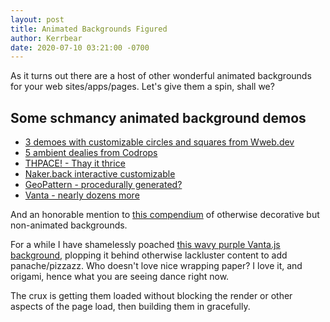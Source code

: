 ```yaml
---
layout: post
title: Animated Backgrounds Figured
author: Kerrbear
date: 2020-07-10 03:21:00 -0700
---
```


As it turns out there are a host of other wonderful animated backgrounds for
your web sites/apps/pages. Let's give them a spin, shall we?

## Some schmancy animated background demos
- [3 demoes with customizable circles and squares from Wweb.dev](https://wweb.dev/resources/animated-css-background-generator)
- [5 ambient dealies from Codrops](https://tympanus.net/Development/AmbientCanvasBackgrounds/index4.html)
- [THPACE! - Thay it thrice](https://www.braedin.com/Thpace/)
- [Naker.back interactive customizable](https://app.naker.io/back/)
- [GeoPattern - procedurally generated?](https://btmills.github.io/geopattern/)
- [Vanta - nearly dozens more](https://www.vantajs.com/?effect=halo)

And an honorable mention to <a href="https://wweb.dev/resources/creative-backgrounds">this compendium</a> of otherwise decorative but
non-animated backgrounds.

For a while I have shamelessly poached [this wavy purple Vanta.js
background](https://www.vantajs.com/?effect=waves), plopping it behind
otherwise lackluster content to add panache/pizzazz. Who doesn't love nice
wrapping paper? I love it, and origami, hence what you are seeing dance right
now.

The crux is getting them loaded without blocking the render or other aspects
of the page load, then building them in gracefully.
